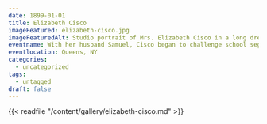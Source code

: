 ```yaml
---
date: 1899-01-01
title: Elizabeth Cisco
imageFeatured: elizabeth-cisco.jpg
imageFeaturedAlt: Studio portrait of Mrs. Elizabeth Cisco in a long dress and high-backed chair.
eventname: With her husband Samuel, Cisco began to challenge school segregation in 1896 and sued the Queens school board in 1899.
eventlocation: Queens, NY
categories:
  - uncategorized
tags:
  - untagged
draft: false
---
```


{{< readfile "/content/gallery/elizabeth-cisco.md" >}}
